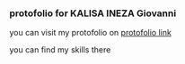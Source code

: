 ### protofolio for KALISA INEZA Giovanni

you can visit my protofolio on [protofolio link](https://www.kalisainezagiovanni.me)

you can find my skills there
